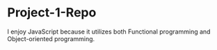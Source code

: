 # Project-1-Repo
I enjoy JavaScript because it utilizes both Functional programming and Object-oriented programming.